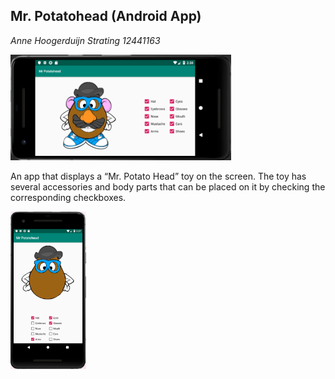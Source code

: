 ## Mr. Potatohead (Android App)


*Anne Hoogerduijn Strating*
*12441163*

<img src="https://github.com/AnneHS/Mr.-Potatohead/blob/master/app/doc/landscape.PNG" height="15%" width="70%"/>

An app that displays a “Mr. Potato Head” toy on the screen. The toy has several accessories and body parts that 
can be placed on it by checking the corresponding checkboxes.
 
 <img src="https://github.com/AnneHS/Mr.-Potatohead/blob/master/app/doc/portret.PNG" height="15%" width="24%"/> 
